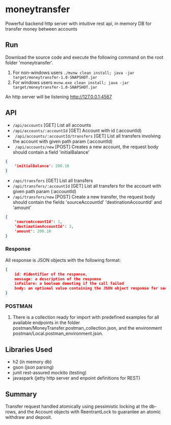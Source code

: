 # moneytransfer
Powerful backend http server with intuitive rest api, in memory DB for transfer money between accounts

## Run
Download the source code and execute the following command on the root folder 'moneytransfer'.

1. For non-windows users ``` ./mvnw clean install; java -jar target/moneytransfer-1.0-SNAPSHOT.jar ```
1. For windows users ```mvnw.exe clean install; java -jar target/moneytransfer-1.0-SNAPSHOT.jar```

An http server will be listening http://127.0.0.1:4567

## API
* ``` /api/accounts ``` [GET] List all accounts
* ``` /api/accounts/:accountId ``` [GET] Account with id (:accountId)
* ``` /api/accounts/:accountId/transfers``` [GET] List all transfers involving the account with given path param (:accountId)
* ``` /api/accounts/new``` [POST] Creates a new account, the request body should contain a field 'initialBalance'
```json 
{
    'initialBalance': 200.10
}
```
*  ```/api/transfers``` [GET] List all transfers
* ``` /api/transfers/:accountId ``` [GET] List all transfers for the account with given path param (:accountId)
* ``` /api/transfers/new ``` [POST] Create a new transfer, the request body should contain the fields 'sourceAccountId' 'destinationAccountId' and 'amount'
```json 
{
    'sourceAccountId': 1,
    'destinationAccountId': 2,
    'amount': 200.10
}
```

### Response
All response is JSON objects with the following format:
```json 
{
    id: #identifier of the response,
    message: a description of the response
    isFailure: a boolean denoting if the call failed
    body: an optional value containing the JSON object response for successful requests.
}
```

### POSTMAN

1. There is a collection ready for import with predefined examples for all available endpoints in the folder postman/MoneyTransfer.postman_collection.json, 
and the environment postman/Local.postman_environment.json.

## Libraries Used

* h2 (in memory db)
* gson (json parsing)
* junit rest-assured mockito (testing)
* javaspark (jetty http server and enpoint definitions for REST)

## Summary
Transfer request handled atomically using pessimistic locking at the db-rows, and the 
Account objects with ReentrantLock to guarantee an atomic withdraw and deposit.

